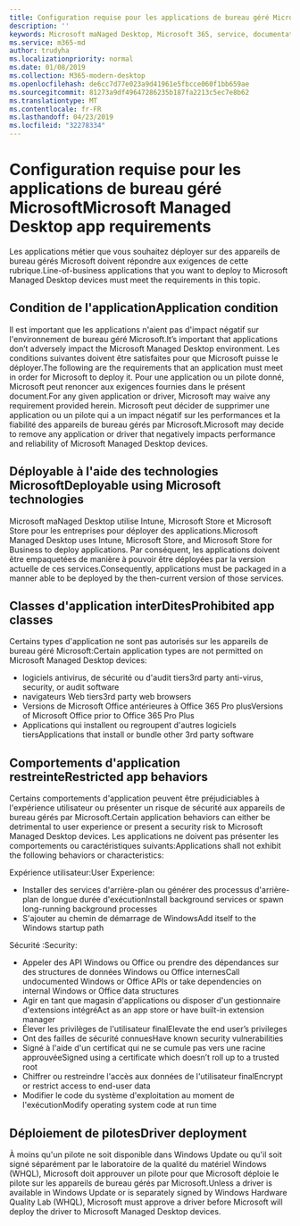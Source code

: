 ```yaml
---
title: Configuration requise pour les applications de bureau géré Microsoft
description: ''
keywords: Microsoft maNaged Desktop, Microsoft 365, service, documentation
ms.service: m365-md
author: trudyha
ms.localizationpriority: normal
ms.date: 01/08/2019
ms.collection: M365-modern-desktop
ms.openlocfilehash: de6cc7d77e023a9d41961e5fbcce060f1bb659ae
ms.sourcegitcommit: 81273a9df49647286235b187fa2213c5ec7e8b62
ms.translationtype: MT
ms.contentlocale: fr-FR
ms.lasthandoff: 04/23/2019
ms.locfileid: "32278334"
---
```

# <a name="microsoft-managed-desktop-app-requirements"></a><span data-ttu-id="51148-103">Configuration requise pour les applications de bureau géré Microsoft</span><span class="sxs-lookup"><span data-stu-id="51148-103">Microsoft Managed Desktop app requirements</span></span>

<!--This topic is the target for aka.ms/app-req. This is aka link is used from EA agreeement for MMD. do not delete.-->

<!--Application addendum -->
 
<span data-ttu-id="51148-104">Les applications métier que vous souhaitez déployer sur des appareils de bureau gérés Microsoft doivent répondre aux exigences de cette rubrique.</span><span class="sxs-lookup"><span data-stu-id="51148-104">Line-of-business applications that you want to deploy to Microsoft Managed Desktop devices must meet the requirements in this topic.</span></span> 

## <a name="application-condition"></a><span data-ttu-id="51148-105">Condition de l'application</span><span class="sxs-lookup"><span data-stu-id="51148-105">Application condition</span></span>

<span data-ttu-id="51148-106">Il est important que les applications n'aient pas d'impact négatif sur l'environnement de bureau géré Microsoft.</span><span class="sxs-lookup"><span data-stu-id="51148-106">It’s important that applications don’t adversely impact the Microsoft Managed Desktop environment.</span></span> <span data-ttu-id="51148-107">Les conditions suivantes doivent être satisfaites pour que Microsoft puisse le déployer.</span><span class="sxs-lookup"><span data-stu-id="51148-107">The following are the requirements that an application must meet in order for Microsoft to deploy it.</span></span> <span data-ttu-id="51148-108">Pour une application ou un pilote donné, Microsoft peut renoncer aux exigences fournies dans le présent document.</span><span class="sxs-lookup"><span data-stu-id="51148-108">For any given application or driver, Microsoft may waive any requirement provided herein.</span></span> <span data-ttu-id="51148-109">Microsoft peut décider de supprimer une application ou un pilote qui a un impact négatif sur les performances et la fiabilité des appareils de bureau gérés par Microsoft.</span><span class="sxs-lookup"><span data-stu-id="51148-109">Microsoft may decide to remove any application or driver that negatively impacts performance and reliability of Microsoft Managed Desktop devices.</span></span>

## <a name="deployable-using-microsoft-technologies"></a><span data-ttu-id="51148-110">Déployable à l'aide des technologies Microsoft</span><span class="sxs-lookup"><span data-stu-id="51148-110">Deployable using Microsoft technologies</span></span>

<span data-ttu-id="51148-111">Microsoft maNaged Desktop utilise Intune, Microsoft Store et Microsoft Store pour les entreprises pour déployer des applications.</span><span class="sxs-lookup"><span data-stu-id="51148-111">Microsoft Managed Desktop uses Intune,  Microsoft Store, and  Microsoft Store for Business to deploy applications.</span></span> <span data-ttu-id="51148-112">Par conséquent, les applications doivent être empaquetées de manière à pouvoir être déployées par la version actuelle de ces services.</span><span class="sxs-lookup"><span data-stu-id="51148-112">Consequently, applications must be packaged in a manner able to be deployed by the then-current version of those services.</span></span>

## <a name="prohibited-app-classes"></a><span data-ttu-id="51148-113">Classes d'application interDites</span><span class="sxs-lookup"><span data-stu-id="51148-113">Prohibited app classes</span></span>

<span data-ttu-id="51148-114">Certains types d'application ne sont pas autorisés sur les appareils de bureau géré Microsoft:</span><span class="sxs-lookup"><span data-stu-id="51148-114">Certain application types are not permitted on Microsoft Managed Desktop devices:</span></span>
- <span data-ttu-id="51148-115">logiciels antivirus, de sécurité ou d'audit tiers</span><span class="sxs-lookup"><span data-stu-id="51148-115">3rd party anti-virus, security, or audit software</span></span>
- <span data-ttu-id="51148-116">navigateurs Web tiers</span><span class="sxs-lookup"><span data-stu-id="51148-116">3rd party web browsers</span></span>
- <span data-ttu-id="51148-117">Versions de Microsoft Office antérieures à Office 365 Pro plus</span><span class="sxs-lookup"><span data-stu-id="51148-117">Versions of Microsoft Office prior to Office 365 Pro Plus</span></span>
- <span data-ttu-id="51148-118">Applications qui installent ou regroupent d'autres logiciels tiers</span><span class="sxs-lookup"><span data-stu-id="51148-118">Applications that install or bundle other 3rd party software</span></span>

## <a name="restricted-app-behaviors"></a><span data-ttu-id="51148-119">Comportements d'application restreinte</span><span class="sxs-lookup"><span data-stu-id="51148-119">Restricted app behaviors</span></span>

<span data-ttu-id="51148-120">Certains comportements d'application peuvent être préjudiciables à l'expérience utilisateur ou présenter un risque de sécurité aux appareils de bureau gérés par Microsoft.</span><span class="sxs-lookup"><span data-stu-id="51148-120">Certain application behaviors can either be detrimental to user experience or present a security risk to Microsoft Managed Desktop devices.</span></span> <span data-ttu-id="51148-121">Les applications ne doivent pas présenter les comportements ou caractéristiques suivants:</span><span class="sxs-lookup"><span data-stu-id="51148-121">Applications shall not exhibit the following behaviors or characteristics:</span></span> 

<span data-ttu-id="51148-122">Expérience utilisateur:</span><span class="sxs-lookup"><span data-stu-id="51148-122">User Experience:</span></span>
- <span data-ttu-id="51148-123">Installer des services d'arrière-plan ou générer des processus d'arrière-plan de longue durée d'exécution</span><span class="sxs-lookup"><span data-stu-id="51148-123">Install background services or spawn long-running background processes</span></span>
- <span data-ttu-id="51148-124">S'ajouter au chemin de démarrage de Windows</span><span class="sxs-lookup"><span data-stu-id="51148-124">Add itself to the Windows startup path</span></span>

<span data-ttu-id="51148-125">Sécurité :</span><span class="sxs-lookup"><span data-stu-id="51148-125">Security:</span></span>
- <span data-ttu-id="51148-126">Appeler des API Windows ou Office ou prendre des dépendances sur des structures de données Windows ou Office internes</span><span class="sxs-lookup"><span data-stu-id="51148-126">Call undocumented Windows or Office APIs or take dependencies on internal Windows or Office data structures</span></span>
- <span data-ttu-id="51148-127">Agir en tant que magasin d'applications ou disposer d'un gestionnaire d'extensions intégré</span><span class="sxs-lookup"><span data-stu-id="51148-127">Act as an app store or have built-in extension manager</span></span>
- <span data-ttu-id="51148-128">Élever les privilèges de l'utilisateur final</span><span class="sxs-lookup"><span data-stu-id="51148-128">Elevate the end user’s privileges</span></span>
- <span data-ttu-id="51148-129">Ont des failles de sécurité connues</span><span class="sxs-lookup"><span data-stu-id="51148-129">Have known security vulnerabilities</span></span>
- <span data-ttu-id="51148-130">Signé à l'aide d'un certificat qui ne se cumule pas vers une racine approuvée</span><span class="sxs-lookup"><span data-stu-id="51148-130">Signed using a certificate which doesn’t roll up to a trusted root</span></span>
- <span data-ttu-id="51148-131">Chiffrer ou restreindre l'accès aux données de l'utilisateur final</span><span class="sxs-lookup"><span data-stu-id="51148-131">Encrypt or restrict access to end-user data</span></span>
- <span data-ttu-id="51148-132">Modifier le code du système d'exploitation au moment de l'exécution</span><span class="sxs-lookup"><span data-stu-id="51148-132">Modify operating system code at run time</span></span>

## <a name="driver-deployment"></a><span data-ttu-id="51148-133">Déploiement de pilotes</span><span class="sxs-lookup"><span data-stu-id="51148-133">Driver deployment</span></span>

<span data-ttu-id="51148-134">À moins qu'un pilote ne soit disponible dans Windows Update ou qu'il soit signé séparément par le laboratoire de la qualité du matériel Windows (WHQL), Microsoft doit approuver un pilote pour que Microsoft déploie le pilote sur les appareils de bureau gérés par Microsoft.</span><span class="sxs-lookup"><span data-stu-id="51148-134">Unless a driver is available in Windows Update or is separately signed by Windows Hardware Quality Lab (WHQL), Microsoft must approve a driver before Microsoft will deploy the driver to Microsoft Managed Desktop devices.</span></span>
